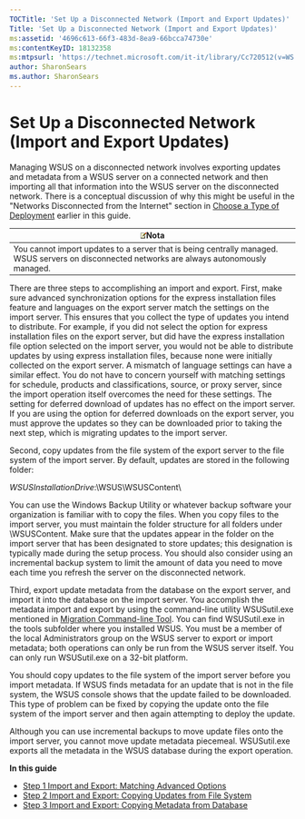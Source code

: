 ```yaml
---
TOCTitle: 'Set Up a Disconnected Network (Import and Export Updates)'
Title: 'Set Up a Disconnected Network (Import and Export Updates)'
ms:assetid: '4696c613-66f3-483d-8ea9-66bcca74730e'
ms:contentKeyID: 18132358
ms:mtpsurl: 'https://technet.microsoft.com/it-it/library/Cc720512(v=WS.10)'
author: SharonSears
ms.author: SharonSears
---
```


Set Up a Disconnected Network (Import and Export Updates)
=========================================================

Managing WSUS on a disconnected network involves exporting updates and metadata from a WSUS server on a connected network and then importing all that information into the WSUS server on the disconnected network. There is a conceptual discussion of why this might be useful in the "Networks Disconnected from the Internet" section in [Choose a Type of Deployment](https://technet.microsoft.com/bc61fb16-13d4-4b3e-b547-fae6a0d5b7bc) earlier in this guide.

| ![](/security-updates/images/Cc720512.note(WS.10).gif)Nota                                                                         |
|-----------------------------------------------------------------------------------------------------------------------------------------------|
| You cannot import updates to a server that is being centrally managed. WSUS servers on disconnected networks are always autonomously managed. |

There are three steps to accomplishing an import and export. First, make sure advanced synchronization options for the express installation files feature and languages on the export server match the settings on the import server. This ensures that you collect the type of updates you intend to distribute. For example, if you did not select the option for express installation files on the export server, but did have the express installation file option selected on the import server, you would not be able to distribute updates by using express installation files, because none were initially collected on the export server. A mismatch of language settings can have a similar effect. You do not have to concern yourself with matching settings for schedule, products and classifications, source, or proxy server, since the import operation itself overcomes the need for these settings. The setting for deferred download of updates has no effect on the import server. If you are using the option for deferred downloads on the export server, you must approve the updates so they can be downloaded prior to taking the next step, which is migrating updates to the import server.

Second, copy updates from the file system of the export server to the file system of the import server. By default, updates are stored in the following folder:

*WSUSInstallationDrive*:\\WSUS\\WSUSContent\\

You can use the Windows Backup Utility or whatever backup software your organization is familiar with to copy the files. When you copy files to the import server, you must maintain the folder structure for all folders under \\WSUSContent. Make sure that the updates appear in the folder on the import server that has been designated to store updates; this designation is typically made during the setup process. You should also consider using an incremental backup system to limit the amount of data you need to move each time you refresh the server on the disconnected network.

Third, export update metadata from the database on the export server, and import it into the database on the import server. You accomplish the metadata import and export by using the command-line utility WSUSutil.exe mentioned in [Migration Command-line Tool](https://technet.microsoft.com/c06eceaf-a4f6-4b74-a694-75960fdf706b). You can find WSUSutil.exe in the tools subfolder where you installed WSUS. You must be a member of the local Administrators group on the WSUS server to export or import metadata; both operations can only be run from the WSUS server itself. You can only run WSUSutil.exe on a 32-bit platform.

You should copy updates to the file system of the import server before you import metadata. If WSUS finds metadata for an update that is not in the file system, the WSUS console shows that the update failed to be downloaded. This type of problem can be fixed by copying the update onto the file system of the import server and then again attempting to deploy the update.

Although you can use incremental backups to move update files onto the import server, you cannot move update metadata piecemeal. WSUSutil.exe exports all the metadata in the WSUS database during the export operation.

**In this guide**

-   [Step 1 Import and Export: Matching Advanced Options](https://technet.microsoft.com/3f2d3f76-60bf-465d-a01c-94d5c5ed2b24)
-   [Step 2 Import and Export: Copying Updates from File System](https://technet.microsoft.com/cb321dee-5d0c-4591-8943-736970992968)
-   [Step 3 Import and Export: Copying Metadata from Database](https://technet.microsoft.com/020328b0-d4bd-4741-891c-b0aa0607385b)
